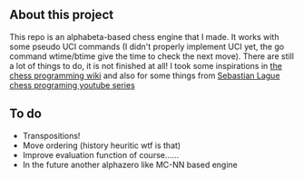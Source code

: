 ## About this project

This repo is an alphabeta-based chess engine that I made. It works with some pseudo UCI commands (I didn't properly implement UCI yet, the go command wtime/btime give the time to check the next move).
There are still a lot of things to do, it is not finished at all!
I took some inspirations in [the chess programming wiki](https://www.chessprogramming.org) and also for some things from [Sebastian Lague chess programing youtube series](https://www.youtube.com/watch?v=_vqlIPDR2TU&list=PLFt_AvWsXl0cvHyu32ajwh2qU1i6hl77c)

## To do
* Transpositions!
* Move ordering (history heuritic wtf is that)
* Improve evaluation function of course......
* In the future another alphazero like MC-NN based engine

